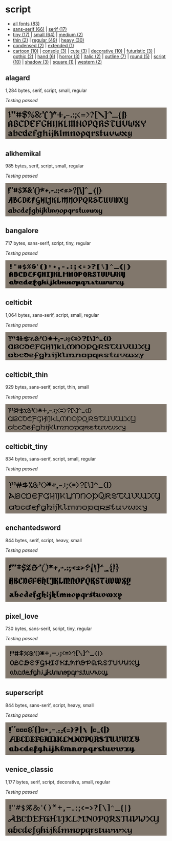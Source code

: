 # script

- [all fonts (83)](readme.md)
- [sans-serif (66)](sans-serif.md) | [serif (17)](serif.md)
- [tiny (17)](tiny.md) | [small (64)](small.md) | [medium (2)](medium.md)
- [thin (2)](thin.md) | [regular (49)](regular.md) | [heavy (30)](heavy.md)
- [condensed (2)](condensed.md) | [extended (1)](extended.md)
- [cartoon (10)](cartoon.md) | [console (3)](console.md) | [cute (3)](cute.md) | [decorative (10)](decorative.md) | [futuristic (3)](futuristic.md) | [gothic (2)](gothic.md) | [hand (6)](hand.md) | [horror (3)](horror.md) | [italic (2)](italic.md) | [outline (7)](outline.md) | [round (5)](round.md) | [script (10)](script.md) | [shadow (3)](shadow.md) | [square (1)](square.md) | [western (2)](western.md)
## alagard

1,284 bytes, serif, script, small, regular

_Testing passed_

[![font preview](previews/alagard.png?raw=true "alagard")](/fonts/alagard.h)

## alkhemikal

985 bytes, serif, script, small, regular

_Testing passed_

[![font preview](previews/alkhemikal.png?raw=true "alkhemikal")](/fonts/alkhemikal.h)

## bangalore

717 bytes, sans-serif, script, tiny, regular

_Testing passed_

[![font preview](previews/bangalore.png?raw=true "bangalore")](/fonts/bangalore.h)

## celticbit

1,064 bytes, sans-serif, script, small, regular

_Testing passed_

[![font preview](previews/celticbit.png?raw=true "celticbit")](/fonts/celticbit.h)

## celticbit_thin

929 bytes, sans-serif, script, thin, small

_Testing passed_

[![font preview](previews/celticbit_thin.png?raw=true "celticbit_thin")](/fonts/celticbit_thin.h)

## celticbit_tiny

834 bytes, sans-serif, script, small, regular

_Testing passed_

[![font preview](previews/celticbit_tiny.png?raw=true "celticbit_tiny")](/fonts/celticbit_tiny.h)

## enchantedsword

844 bytes, serif, script, heavy, small

_Testing passed_

[![font preview](previews/enchantedsword.png?raw=true "enchantedsword")](/fonts/enchantedsword.h)

## pixel_love

730 bytes, sans-serif, script, tiny, regular

_Testing passed_

[![font preview](previews/pixel_love.png?raw=true "pixel_love")](/fonts/pixel_love.h)

## superscript

844 bytes, sans-serif, script, heavy, small

_Testing passed_

[![font preview](previews/superscript.png?raw=true "superscript")](/fonts/superscript.h)

## venice_classic

1,177 bytes, serif, script, decorative, small, regular

_Testing passed_

[![font preview](previews/venice_classic.png?raw=true "venice_classic")](/fonts/venice_classic.h)
